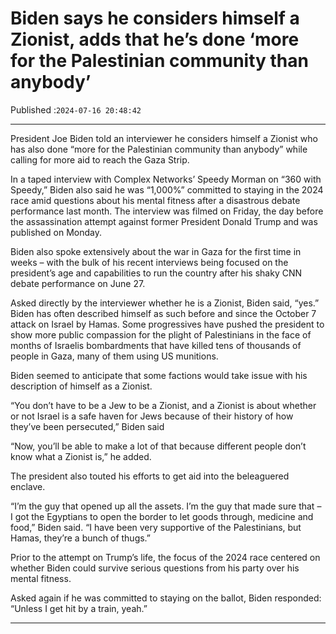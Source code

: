 # Biden says he considers himself a Zionist, adds that he’s done ‘more for the Palestinian community than anybody’

Published :`2024-07-16 20:48:42`

---

President Joe Biden told an interviewer he considers himself a Zionist who has also done “more for the Palestinian community than anybody” while calling for more aid to reach the Gaza Strip.

In a taped interview with Complex Networks’ Speedy Morman on “360 with Speedy,” Biden also said he was “1,000%” committed to staying in the 2024 race amid questions about his mental fitness after a disastrous debate performance last month. The interview was filmed on Friday, the day before the assassination attempt against former President Donald Trump and was published on Monday.

Biden also spoke extensively about the war in Gaza for the first time in weeks – with the bulk of his recent interviews being focused on the president’s age and capabilities to run the country after his shaky CNN debate performance on June 27.

Asked directly by the interviewer whether he is a Zionist, Biden said, “yes.” Biden has often described himself as such before and since the October 7 attack on Israel by Hamas. Some progressives have pushed the president to show more public compassion for the plight of Palestinians in the face of months of Israelis bombardments that have killed tens of thousands of people in Gaza, many of them using US munitions.

Biden seemed to anticipate that some factions would take issue with his description of himself as a Zionist.

“You don’t have to be a Jew to be a Zionist, and a Zionist is about whether or not Israel is a safe haven for Jews because of their history of how they’ve been persecuted,” Biden said

“Now, you’ll be able to make a lot of that because different people don’t know what a Zionist is,” he added.

The president also touted his efforts to get aid into the beleaguered enclave.

“I’m the guy that opened up all the assets. I’m the guy that made sure that – I got the Egyptians to open the border to let goods through, medicine and food,” Biden said. “I have been very supportive of the Palestinians, but Hamas, they’re a bunch of thugs.”

Prior to the attempt on Trump’s life, the focus of the 2024 race centered on whether Biden could survive serious questions from his party over his mental fitness.

Asked again if he was committed to staying on the ballot, Biden responded: “Unless I get hit by a train, yeah.”

---

